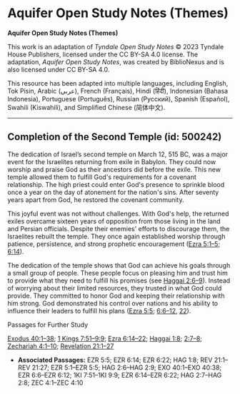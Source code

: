 # Aquifer Open Study Notes (Themes)

**Aquifer Open Study Notes (Themes)**

This work is an adaptation of *Tyndale Open Study Notes* © 2023 Tyndale House Publishers, licensed under the CC BY\-SA 4\.0 license. The adaptation, *Aquifer Open Study Notes*, was created by BiblioNexus and is also licensed under CC BY\-SA 4\.0\.

This resource has been adapted into multiple languages, including English, Tok Pisin, Arabic (عربي), French (Français), Hindi (हिंदी), Indonesian (Bahasa Indonesia), Portuguese (Português), Russian (Русский), Spanish (Español), Swahili (Kiswahili), and Simplified Chinese (简体中文).



--------------------------------

## Completion of the Second Temple (id: 500242)

The dedication of Israel’s second temple on March 12, 515 BC, was a major event for the Israelites returning from exile in Babylon. They could now worship and praise God as their ancestors did before the exile. This new temple allowed them to fulfill God's requirements for a covenant relationship. The high priest could enter God's presence to sprinkle blood once a year on the day of atonement for the nation's sins. After seventy years apart from God, he restored the covenant community.

This joyful event was not without challenges. With God's help, the returned exiles overcame sixteen years of opposition from those living in the land and Persian officials. Despite their enemies' efforts to discourage them, the Israelites rebuilt the temple. They once again established worship through patience, persistence, and strong prophetic encouragement ([Ezra 5:1–5](https://ref.ly/Ezra5:1-Ezra5:5); [6:14](https://ref.ly/Ezra6:14)).

The dedication of the temple shows that God can achieve his goals through a small group of people. These people focus on pleasing him and trust him to provide what they need to fulfill his promises (see [Haggai 2:6–9](https://ref.ly/Hag2:6-Hag2:9)). Instead of worrying about their limited resources, they trusted in what God could provide. They committed to honor God and keeping their relationship with him strong. God demonstrated his control over nations and his ability to influence their leaders to fulfill his plans ([Ezra 5:5](https://ref.ly/Ezra5:5); [6:6–12](https://ref.ly/Ezra6:6-Ezra6:12), [22](https://ref.ly/Ezra6:22)).

Passages for Further Study

[Exodus 40:1–38](https://ref.ly/Exod40:1-Exod40:38); [1 Kings 7:51–9:9](https://ref.ly/1Kgs7:51-1Kgs9:9); [Ezra 6:14–22](https://ref.ly/Ezra6:14-Ezra6:22); [Haggai 1:8](https://ref.ly/Hag1:8); [2:7–8](https://ref.ly/Hag2:7-Hag2:8); [Zechariah 4:1–10](https://ref.ly/Zech4:1-Zech4:10); [Revelation 21:1–27](https://ref.ly/Rev21:1-Rev21:27)

* **Associated Passages:** EZR 5:5; EZR 6:14; EZR 6:22; HAG 1:8; REV 21:1–REV 21:27; EZR 5:1–EZR 5:5; HAG 2:6–HAG 2:9; EXO 40:1–EXO 40:38; EZR 6:6–EZR 6:12; 1KI 7:51–1KI 9:9; EZR 6:14–EZR 6:22; HAG 2:7–HAG 2:8; ZEC 4:1–ZEC 4:10

